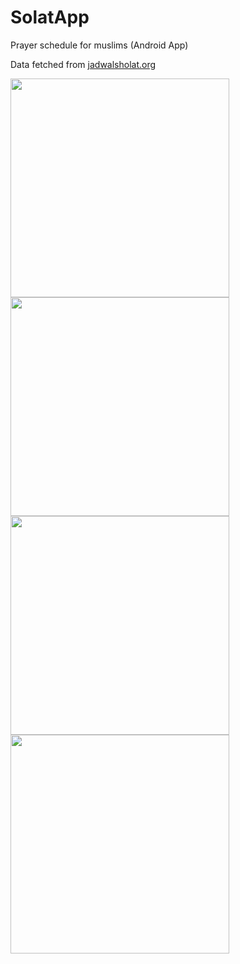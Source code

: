 # SolatApp

Prayer schedule for muslims (Android App)

Data fetched from [jadwalsholat.org](https://jadwalsholat.org)

<img src="https://github.com/maulana2468/solat-app-android/blob/main/assets/images/1.png" width="350">

<img src="https://github.com/maulana2468/solat-app-android/blob/main/assets/images/2.png" width="350">

<img src="https://github.com/maulana2468/solat-app-android/blob/main/assets/images/3.png" width="350">

<img src="https://github.com/maulana2468/solat-app-android/blob/main/assets/images/4.png" width="350">
